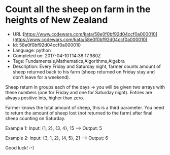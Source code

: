 # Count all the sheep on farm in the heights of New Zealand

 - URL:[https://www.codewars.com/kata/58e0f0bf92d04ccf0a000010](https://www.codewars.com/kata/58e0f0bf92d04ccf0a000010)
 - Id: 58e0f0bf92d04ccf0a000010
 - Language: python
 - Completed on: 2017-04-10T14:38:17.980Z
 - Tags: Fundamentals,Mathematics,Algorithms,Algebra
 - Description:
Every Friday and Saturday night, farmer counts amount of sheep returned back to his farm (sheep returned on Friday stay and don't leave for a weekend).

Sheep return in groups each of the days -> you will be given two arrays with these numbers (one for Friday and one for Saturday night). Entries are always positive ints, higher than zero.

Farmer knows the total amount of sheep, this is a third parameter. You need to return the amount of sheep lost (not returned to the farm) after final sheep counting on Saturday.

Example 1: Input: {1, 2}, {3, 4}, 15 --> Output: 5

Example 2: Input: {3, 1, 2}, {4, 5}, 21 --> Output: 6

Good luck! :-)

